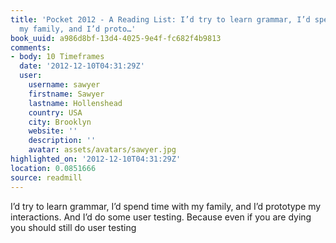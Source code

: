```yaml
---
title: 'Pocket 2012 - A Reading List: I’d try to learn grammar, I’d spend time with
  my family, and I’d proto…'
book_uuid: a986d8bf-13d4-4025-9e4f-fc682f4b9813
comments:
- body: 10 Timeframes
  date: '2012-12-10T04:31:29Z'
  user:
    username: sawyer
    firstname: Sawyer
    lastname: Hollenshead
    country: USA
    city: Brooklyn
    website: ''
    description: ''
    avatar: assets/avatars/sawyer.jpg
highlighted_on: '2012-12-10T04:31:29Z'
location: 0.0851666
source: readmill
---
```


I’d try to learn grammar, I’d spend time with my family, and I’d prototype my interactions. And I’d do some user testing. Because even if you are dying you should still do user testing